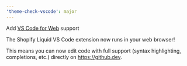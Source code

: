 ```yaml
---
'theme-check-vscode': major
---
```


Add [VS Code for Web](https://code.visualstudio.com/docs/editor/vscode-web) support

The Shopify Liquid VS Code extension now runs in your web browser!

This means you can now edit code with full support (syntax highlighting, completions, etc.) directly on https://github.dev.

